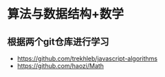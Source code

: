 # 算法与数据结构+数学

## 根据两个git仓库进行学习

- https://github.com/trekhleb/javascript-algorithms
- https://github.com/haozi/Math

